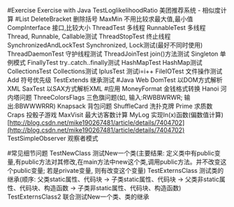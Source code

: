 #Exercise
    Exercise with Java
    TestLoglikelihoodRatio 美团推荐系统 - 相似度计算
#List
    DeleteBracket 删除括号
    MaxMin 不用比较求最大值,最小值
    CompInterface 接口,比较大小
    ThreadTest 多线程
    RunnableTest 多线程Thread, Runnable, Callable测试
    ThreadStopTest 终止线程
    SynchronizedAndLockTest Synchronized, Lock测试(最好不同时使用)
    ThreadDaemonTest 守护线程测试
    ThreadJoinTest join()方法测试
    Singleton 单例模式
    FinallyTest try..catch..finally测试
    HashMapTest HashMap测试
    CollectionsTest Collections测试
    IplusTest 测试i=i++
    FileIOTest 文件操作测试
    Add 符号优先级
    TestExtends 继承测试
#Java Web
    DomTest 以DOM方式解析XML
    SaxTest 以SAX方式解析XML
#应用
    MoneyFormat 金钱格式转换
    Hanoi 河内塔问题
    ThreeColorsFlags 三色旗问题(如, 输入:RWBBWRWR; 输出:BBWWWRRR)
    Knapsack 背包问题
    ShuffleCard 洗扑克牌
    Prime 求质数
    Craps 投骰子游戏
    MaxVisit 最大访客数计算
    MyLog 实现ln(x)函数(偏数值计算)[http://blog.csdn.net/mike190267481/article/details/7404702](http://blog.csdn.net/mike190267481/article/details/7404702)
    TestSimpleObserver 观察者模式

#常见细节问题
    TestNewClass 测试New一个类(主要结果: 定义类中有public变量,有public方法对其修改,在main方法中new这个类,调用public方法。并不改变这个public变量; 若是private变量, 则有改变这个变量)
    TestExternsClass 测试类的继承(顺序: 父类static属性、代码块 -> 子类static属性、代码块 -> 父类非static属性、代码块、构造函数 -> 子类非static属性、代码块、构造函数)
    TestExternsClass2 联合测试New一个类、类的继承